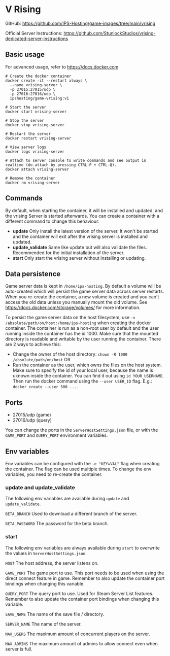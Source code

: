 # V Rising

GitHub: https://github.com/IPS-Hosting/game-images/tree/main/vrising

Official Server Instructions: https://github.com/StunlockStudios/vrising-dedicated-server-instructions

## Basic usage

For advanced usage, refer to https://docs.docker.com

```shell
# Create the docker container
docker create -it --restart always \
  --name vrising-server \
  -p 27015:27015/udp \
  -p 27016:27016/udp \
  ipshosting/game-vrising:v1

# Start the server
docker start vrising-server

# Stop the server
docker stop vrising-server

# Restart the server
docker restart vrising-server

# View server logs
docker logs vrising-server

# Attach to server console to write commands and see output in realtime (de-attach by pressing CTRL-P + CTRL-Q).
docker attach vrising-server

# Remove the container
docker rm vrising-server
```

## Commands

By default, when starting the container, it will be installed and updated, and the vrising Server is started afterwards.
You can create a container with a different command to change this behaviour:

- **update** Only install the latest version of the server. It won't be started and the container will exit after the vrising server is installed and updated.
- **update_validate** Same like update but will also validate the files. Recommended for the initial installation of the server.
- **start** Only start the vrising server without installing or updating.

## Data persistence

Game server data is kept in `/home/ips-hosting`.
By default a volume will be auto-created which will persist the game server data across server restarts.
When you re-create the container, a new volume is created and you can't access the old data unless you manually mount the old volume.
See https://docs.docker.com/storage/volumes/ for more information.

To persist the game server data on the host filesystem, use `-v /absolute/path/on/host:/home/ips-hosting` when creating the docker container.
The container is run as a non-root user by default and the user running inside the container has the id 1000. Make sure that the mounted directory is readable and writable by the user running the container. There are 2 ways to achieve this:

- Change the owner of the host directory: `chown -R 1000 /absolute/path/on/host` OR
- Run the container as the user, which owns the files on the host system. Make sure to specify the id of your local user, because the name is uknown inside the container. You can find it out using `id YOUR_USERNAME`. Then run the docker command using the `--user USER_ID` flag. E.g.: `docker create --user 500 ...`.

## Ports

- 27015/udp (game)
- 27016/udp (query)

You can change the ports in the `ServerHostSettings.json` file, or with the `GAME_PORT` and `QUERY_PORT` environment variables.

## Env variables

Env variables can be configured with the `-e "KEY=VAL"` flag when creating the container. The flag can be used multiple times.
To change the env variables, you need to re-create the container.

### update and update_validate

The following env variables are available during `update` and `update_validate`.

`BETA_BRANCH` Used to download a different branch of the server.

`BETA_PASSWORD` The password for the beta branch.

### start

The following env variables are always available during `start` to overwrite the values in `ServerHostSettings.json`.

`HOST` The host address, the server listens on.

`GAME_PORT` The game port to use. This port needs to be used when using the direct connect feature in game. Remember to also update the container port bindings when changing this variable.

`QUERY_PORT` The query port to use. Used for Steam Server List features. Remember to also update the container port bindings when changing this variable.

`SAVE_NAME` The name of the save file / directory.

`SERVER_NAME` The name of the server.

`MAX_USERS` The maximum amount of concurrent players on the server.

`MAX_ADMINS` The maximum amount of admins to allow connect even when server is full.
